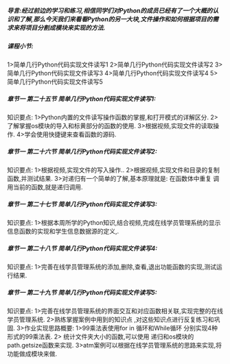 ##### 导言:经过前边的学习和练习,相信同学们对Python的成员已经有了一个大概的认识和了解,那么今天我们来看看Python的另一大块,文件操作和如何根据项目的需求来将项目分割成模块来实现的方法.

##### 课程小节:  
1>简单几行Python代码实现文件读写1
2>简单几行Python代码实现文件读写2
3>简单几行Python代码实现文件读写3
4>简单几行Python代码实现文件读写4
5>简单几行Python代码实现文件读写5
##### 章节一  第二十五节 简单几行Python代码实现文件读写1:
   知识要点:
        1>Python内置的文件读写操作函数的掌握,和打开模式的详解区分.
        2>了解掌握os模块的导入和标黄部分的函数的使用.
        3>根据视频,实现文件的读取操作.
        4>学会使用快捷键来查看函数的源码.
##### 章节一  第二十六节 简单几行Python代码实现文件读写2:
   知识要点:
        1>根据视频,实现文件的写入操作..
        2>根据视频,实现文件和目录的复制函数,并测试结果.
        3>对递归有一个简单的了解,基本原理就是: 在函数体中重复 调用当前的函数,就是递归调用.
##### 章节一  第二十七节 简单几行Python代码实现文件读写3:
   知识要点:
        1>根据本周所学的Python知识,结合视频,完成在线学员管理系统的显示信息函数的实现和学生信息数据源的定义,.
##### 章节一  第二十八节 简单几行Python代码实现文件读写4:   
知识要点:
        1>完善在线学员管理系统的添加,删除,查看,退出功能函数的实现,测试运行结果.
##### 章节一  第二十九节 简单几行Python代码实现文件读写5:
   知识要点:
        1>完善在线学员管理系统的界面交互和对应函数相关联,实现完整的在线学员管理系统.
        2>熟练掌握案例中用到的知识点 ,对这些知识点进行反复练习和巩固.
        3>作业实现思路概要:
            1>99乘法表使用for in 循环和While循环 分别实现4种形式的99乘法表.
            2> 统计文件夹大小的函数,可以使用 递归和os模块的path.getsize函数来实现.
            3>atm案例可以根据在线学员管理系统的思路来实现,将功能做成模块来做.
